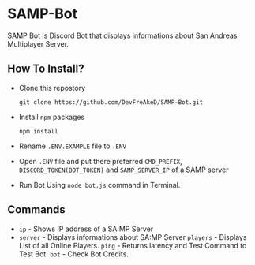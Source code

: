 # SAMP-Bot
 
SAMP Bot is Discord Bot that displays informations about San Andreas Multiplayer Server.

## How To Install?
- Clone this repostory

     `git clone https://github.com/DevFreAkeD/SAMP-Bot.git`

- Install `npm` packages

     `npm install`

- Rename `.ENV.EXAMPLE` file to `.ENV`

- Open `.ENV` file and put there preferred `CMD_PREFIX`, `DISCORD_TOKEN(BOT_TOKEN)` and `SAMP_SERVER_IP` of a SAMP server

- Run Bot Using `node bot.js` command in Terminal.

## Commands
- `ip` - Shows IP address of a SA:MP Server
- `server` - Displays informations about SA:MP Server
`players` - Displays List of all Online Players.
`ping` - Returns latency and Test Command to Test Bot.
`bot` - Check Bot Credits.
